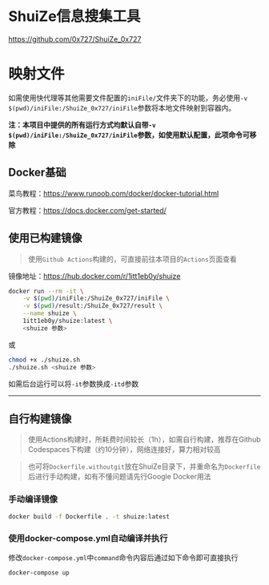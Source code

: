# ShuiZe信息搜集工具
https://github.com/0x727/ShuiZe_0x727

# 映射文件

如需使用快代理等其他需要文件配置的`iniFile/`文件夹下的功能，务必使用`-v $(pwd)/iniFile:/ShuiZe_0x727/iniFile`参数将本地文件映射到容器内。

**注：本项目中提供的所有运行方式均默认自带`-v $(pwd)/iniFile:/ShuiZe_0x727/iniFile`参数，如使用默认配置，此项命令可移除**

## Docker基础

菜鸟教程：https://www.runoob.com/docker/docker-tutorial.html

官方教程：https://docs.docker.com/get-started/

## 使用已构建镜像

> 使用`Github Actions`构建的，可直接前往本项目的`Actions`页面查看

镜像地址：https://hub.docker.com/r/1itt1eb0y/shuize

```bash
docker run --rm -it \
    -v $(pwd)/iniFile:/ShuiZe_0x727/iniFile \
    -v $(pwd)/result:/ShuiZe_0x727/result \
    --name shuize \
    1itt1eb0y/shuize:latest \
    <shuize 参数>
```
或
```bash
chmod +x ./shuize.sh
./shuize.sh <shuize 参数>
```
如需后台运行可以将`-it`参数换成`-itd`参数

---

## 自行构建镜像

> 使用Actions构建时，所耗费时间较长（1h），如需自行构建，推荐在Github Codespaces下构建（约10分钟），网络连接好，算力相对较高

> 也可将`Dockerfile.withoutgit`放在ShuiZe目录下，并重命名为`Dockerfile`后进行手动构建，如有不懂问题请先行Google Docker用法

### 手动编译镜像

```bash
docker build -f Dockerfile . -t shuize:latest
```

### 使用docker-compose.yml自动编译并执行

修改`docker-compose.yml`中`command`命令内容后通过如下命令即可直接执行
```bash
docker-compose up
```
